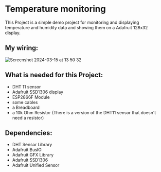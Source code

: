 # Temperature monitoring

This Project is a simple demo project for monitoring and displaying temperature and humidity data and showing them on a Adafruit 128x32 display.

## My wiring:

![Screenshot 2024-03-15 at 13 50 32](https://github.com/oblassgit/Temperature-monitoring-with-display/assets/114983621/86c1d47b-f5d4-47ef-8e95-613568380899)

## What is needed for this Project:
- DHT 11 sensor
- Adafruit SSD1306 display
- ESP2866F Module
- some cables
- a Breadboard
- a 10k Ohm Resistor (There is a version of the DHT11 sensor that doesn't need a resistor)

## Dependencies:
- DHT Sensor Library
- Adafruit BusIO
- Adafruit GFX Library
- Adafruit SSD1306
- Adafruit Unified Sensor
